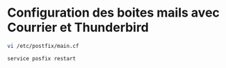 # Configuration des boites mails avec Courrier et Thunderbird
```bash
vi /etc/postfix/main.cf
```

```bash
service posfix restart
```

